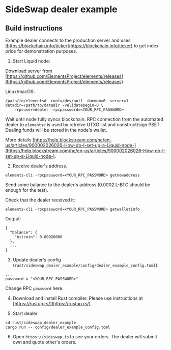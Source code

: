 # SideSwap dealer example

## Build instructions

Example dealer connects to the production server and uses [https://blockchain.info/ticker](https://blockchain.info/ticker) to get index price for demonstration purposes.

1. Start Liquid node:

Download server from [https://github.com/ElementsProject/elements/releases](https://github.com/ElementsProject/elements/releases)

Linux/macOS:

```shell
/path/to/elementsd -conf=/dev/null -daemon=0 -server=1 -datadir=/path/to/datadir -validatepegin=0 \
    -rpcuser=dealer -rpcpassword=<YOUR_RPC_PASSWORD>
```

Wait until node fully syncs blockchain.
RPC connection from the automated dealer to `elementsd` is used by retreive UTXO list and construct/sign PSET.
Dealing funds will be stored in the node's wallet.

More details [https://help.blockstream.com/hc/en-us/articles/900002026026-How-do-I-set-up-a-Liquid-node-](https://help.blockstream.com/hc/en-us/articles/900002026026-How-do-I-set-up-a-Liquid-node-).

2. Receive dealer's address.

```shell
elements-cli -rpcpassword=<YOUR_RPC_PASSWORD> getnewaddress
```

Send some balance to the dealer's address (0.0002 L-BTC should be enough for the test).

Check that the dealer received it:

```shell
elements-cli -rpcpassword=<YOUR_RPC_PASSWORD> getwalletinfo
```

Output:

```
{
  "balance": {
    "bitcoin": 0.00020000
  },
  ...
}
```

3. Update dealer's config (`rust/sideswap_dealer_example/config/dealer_example_config.toml`):

```
...
password = "<YOUR_RPC_PASSWORD>"
```

Change RPC `password` here.

4. Download and install Rust compiler. Please use instructions at [https://rustup.rs/](https://rustup.rs/).

5. Start dealer

```shell
cd rust/sideswap_dealer_example
cargo run -- config/dealer_example_config.toml
```

6. Open `https://sideswap.io` to see your orders. The dealer will submit own and quote other's orders.
